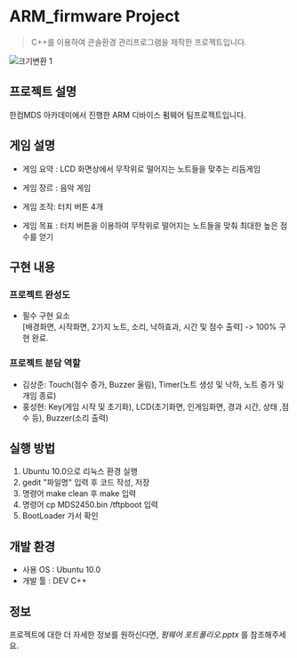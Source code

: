 # ARM_firmware Project
> C++를 이용하여 콘솔환경 관리프로그램을 제작한 프로젝트입니다.

![크기변환 1](https://github.com/ksj32/Console-Project/assets/77198732/aa8c4ed3-5f84-468c-9d78-1baced6fdfed)

## 프로젝트 설명

한컴MDS 아카데미에서 진행한 ARM 디바이스 펌웨어 팀프로젝트입니다.

## 게임 설명

- 게임 요약 : LCD 화면상에서 무작위로 떨어지는 노트들을 맞추는 리듬게임

- 게임 장르 :  음악 게임

- 게임 조작: 터치 버튼 4개

- 게임 목표 : 터치 버튼을 이용하여 무작위로 떨어지는 노트들을 맞춰 최대한 높은 점수를 얻기

## 구현 내용

### 프로젝트 완성도

- 필수 구현 요소  <br>
[배경화면, 시작화면, 2가지 노트, 소리, 낙하효과, 시간 및 점수 출력] -> 100% 구현 완료.


### 프로젝트 분담 역할

- 김상준: Touch(점수 증가, Buzzer 울림), Timer(노트 생성 및 낙하, 노트 증가 및 개임 종료)
- 홍성현: Key(게임 시작 및 초기화), LCD(초기화면, 인게임화면, 경과 시간, 상태 ,점수 등), Buzzer(소리 출력)

## 실행 방법

1. Ubuntu 10.0으로 리눅스 환경 실행
2. gedit "파일명" 입력 후 코드 작성, 저장
3. 명령어 make clean 후 make 입력
4. 명령어 cp MDS2450.bin /tftpboot 입력
5. BootLoader 가서 확인

## 개발 환경

- 사용 OS : Ubuntu 10.0
- 개발 툴 : DEV C++

## 정보

프로젝트에 대한 더 자세한 정보를 원하신다면, _펌웨어 포트폴리오.pptx_ 를 참조해주세요.

